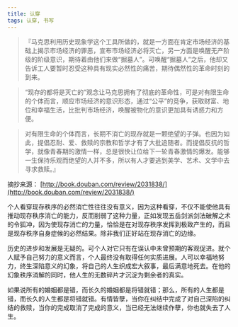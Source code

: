 ```yaml
---
title: 认穿
tags: 认穿, 书写
---
```



> 『马克思利用历史现象学这个工具所做的，就是一方面在肯定市场经济的基础上揭示市场经济的罪恶，宣布市场经济必将灭亡，另一方面是唤醒无产阶级的阶级意识，期待着由他们来做“掘墓人”。可唤醒“掘墓人”之后，他却又告诉工人要暂时忍受这种具有现实必然性的痛苦，期待偶然性的革命时刻的到来。

> “现存的都将是灭亡的”观念让马克思拥有了彻底的革命性，可是对有限生命的个体而言，顺应市场经济的意识形态，通过“公平”的竞争，获取财富、地位和幸福生活，比批判市场经济，唤醒被物化的意识更加具有诱惑力和方便。

> 对有限生命的个体而言，长期不消亡的现存就是一颗绝望的子弹。也因为如此，提倡忍耐、爱、救赎的宗教和哲学才有了大批追随者。而提倡反抗的哲学，就像青春期的激情一样，总是很快让位给下一轮青春激情的爆发。能够一生保持乐观而绝望的人并不多，所以有人才要逃到美学、艺术、文学中去寻求救赎。』

摘抄来源： [http://book.douban.com/review/2031838/](http://book.douban.com/review/2031838/)

个人看穿现存秩序的必然消亡性往往没有意义，因为这种看穿，不仅不能使他具有推动现存秩序消亡的能力，反而削弱了这种力量，正如发现五岳剑派剑法破解之术的令狐冲，因为使现存消亡的力量，恰恰是在对现存秩序发挥到极致产生的，而且是现存秩序自身症候的必然结果。除非我们正好站在现存消亡的边缘。

历史的进步和发展是无疑的。可个人对它只有在误认中未曾预期的客观促进。就个人赋予自己努力的意义而言，个人最终没有取得任何实质进展。人可以幸福地努力，终生深陷意义的幻象，将自己的人生织成宏大叙事，最后满意地死去。在他的幻象秩序消解的同时，他人生的无数碎片才沉淀为剩余者的真实。

如果说所有的婚姻都是错，而长久的婚姻都是将错就错；那么，所有的人生都是错，而长久的人生都是将错就错。有情皆孽，当你在纠结中完成了对自己深陷的纠结的救赎，当你的完成取消了完成的意义，当已经无法继续作孽，你也就失去了人生。

